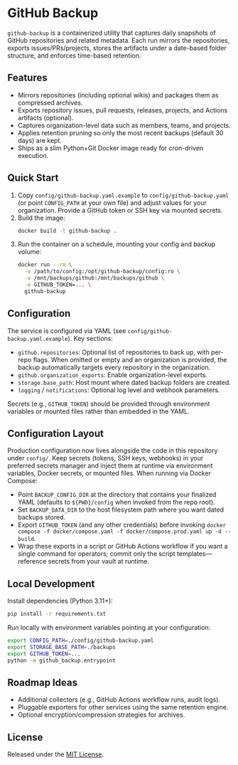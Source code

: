 # GitHub Backup

`github-backup` is a containerized utility that captures daily snapshots of GitHub repositories and related metadata. Each run mirrors the repositories, exports issues/PRs/projects, stores the artifacts under a date-based folder structure, and enforces time-based retention.

## Features
- Mirrors repositories (including optional wikis) and packages them as compressed archives.
- Exports repository issues, pull requests, releases, projects, and Actions artifacts (optional).
- Captures organization-level data such as members, teams, and projects.
- Applies retention pruning so only the most recent backups (default 30 days) are kept.
- Ships as a slim Python+Git Docker image ready for cron-driven execution.

## Quick Start
1. Copy `config/github-backup.yaml.example` to `config/github-backup.yaml` (or point `CONFIG_PATH` at your own file) and adjust values for your organization. Provide a GitHub token or SSH key via mounted secrets.
2. Build the image:
   ```bash
   docker build -t github-backup .
   ```
3. Run the container on a schedule, mounting your config and backup volume:
   ```bash
   docker run --rm \
     -v /path/to/config:/opt/github-backup/config:ro \
     -v /mnt/backups/github:/mnt/backups/github \
     -e GITHUB_TOKEN=... \
     github-backup
   ```

## Configuration
The service is configured via YAML (see `config/github-backup.yaml.example`). Key sections:
- `github.repositories`: Optional list of repositories to back up, with per-repo flags. When omitted or empty and an organization is provided, the backup automatically targets every repository in the organization.
- `github.organization_exports`: Enable organization-level exports.
- `storage.base_path`: Host mount where dated backup folders are created.
- `logging` / `notifications`: Optional log level and webhook parameters.

Secrets (e.g., `GITHUB_TOKEN`) should be provided through environment variables or mounted files rather than embedded in the YAML.

## Configuration Layout
Production configuration now lives alongside the code in this repository under `config/`. Keep secrets (tokens, SSH keys, webhooks) in your preferred secrets manager and inject them at runtime via environment variables, Docker secrets, or mounted files. When running via Docker Compose:
- Point `BACKUP_CONFIG_DIR` at the directory that contains your finalized YAML (defaults to `${PWD}/config` when invoked from the repo root).
- Set `BACKUP_DATA_DIR` to the host filesystem path where you want dated backups stored.
- Export `GITHUB_TOKEN` (and any other credentials) before invoking `docker compose -f docker/compose.yaml -f docker/compose.prod.yaml up -d --build`.
- Wrap these exports in a script or GitHub Actions workflow if you want a single command for operators; commit only the script templates—reference secrets from your vault at runtime.

## Local Development
Install dependencies (Python 3.11+):
```bash
pip install -r requirements.txt
```
Run locally with environment variables pointing at your configuration:
```bash
export CONFIG_PATH=./config/github-backup.yaml
export STORAGE_BASE_PATH=./backups
export GITHUB_TOKEN=...
python -m github_backup.entrypoint
```

## Roadmap Ideas
- Additional collectors (e.g., GitHub Actions workflow runs, audit logs).
- Pluggable exporters for other services using the same retention engine.
- Optional encryption/compression strategies for archives.

## License
Released under the [MIT License](LICENSE).
